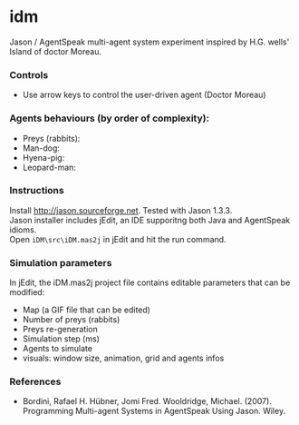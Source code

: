 idm
===

Jason / AgentSpeak multi-agent system experiment inspired by H.G. wells' Island of doctor Moreau.

### Controls
- Use arrow keys to control the user-driven agent (Doctor Moreau)

### Agents behaviours (by order of complexity):
- Preys (rabbits):
- Man-dog:
- Hyena-pig:
- Leopard-man:

### Instructions
Install http://jason.sourceforge.net. Tested with Jason 1.3.3.  
Jason installer includes jEdit, an IDE supporitng both Java and AgentSpeak idioms.   
Open `iDM\src\iDM.mas2j` in jEdit and hit the run command.

### Simulation parameters
In jEdit, the iDM.mas2j project file contains editable parameters that can be modified:  
- Map (a GIF file that can be edited)
- Number of preys (rabbits)
- Preys re-generation 
- Simulation step (ms)
- Agents to simulate
- visuals: window size, animation, grid and agents infos

### References
- Bordini, Rafael H. Hübner, Jomi Fred. Wooldridge, Michael. (2007). Programming Multi-agent Systems in AgentSpeak Using Jason. Wiley.
